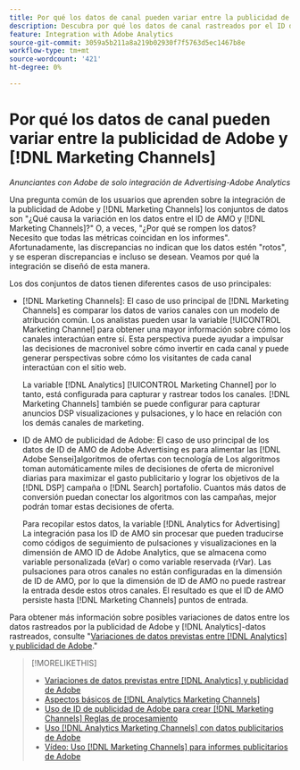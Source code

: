 ```yaml
---
title: Por qué los datos de canal pueden variar entre la publicidad de Adobe y [!DNL Marketing Channels]
description: Descubra por qué los datos de canal rastreados por el ID de AMO pueden variar de los datos de canal rastreados por [!DNL Analytics Marketing Channels].
feature: Integration with Adobe Analytics
source-git-commit: 3059a5b211a8a219b02930f7f5763d5ec1467b8e
workflow-type: tm+mt
source-wordcount: '421'
ht-degree: 0%

---
```


# Por qué los datos de canal pueden variar entre la publicidad de Adobe y [!DNL Marketing Channels]

*Anunciantes con Adobe de solo integración de Advertising-Adobe Analytics*

Una pregunta común de los usuarios que aprenden sobre la integración de la publicidad de Adobe y [!DNL Marketing Channels] los conjuntos de datos son &quot;¿Qué causa la variación en los datos entre el ID de AMO y [!DNL Marketing Channels]?&quot; O, a veces, &quot;¿Por qué se rompen los datos? Necesito que todas las métricas coincidan en los informes&quot;. Afortunadamente, las discrepancias no indican que los datos estén &quot;rotos&quot;, y se esperan discrepancias e incluso se desean. Veamos por qué la integración se diseñó de esta manera.

Los dos conjuntos de datos tienen diferentes casos de uso principales:

* [!DNL Marketing Channels]: El caso de uso principal de [!DNL Marketing Channels] es comparar los datos de varios canales con un modelo de atribución común. Los analistas pueden usar la variable [!UICONTROL Marketing Channel] para obtener una mayor información sobre cómo los canales interactúan entre sí. Esta perspectiva puede ayudar a impulsar las decisiones de macronivel sobre cómo invertir en cada canal y puede generar perspectivas sobre cómo los visitantes de cada canal interactúan con el sitio web.

   La variable [!DNL Analytics] [!UICONTROL Marketing Channel] por lo tanto, está configurada para capturar y rastrear todos los canales. [!DNL Marketing Channels] también se puede configurar para capturar anuncios DSP visualizaciones y pulsaciones, y lo hace en relación con los demás canales de marketing.

* ID de AMO de publicidad de Adobe: El caso de uso principal de los datos de ID de AMO de Adobe Advertising es para alimentar las [!DNL Adobe Sensei]algoritmos de ofertas con tecnología de Los algoritmos toman automáticamente miles de decisiones de oferta de micronivel diarias para maximizar el gasto publicitario y lograr los objetivos de la [!DNL DSP] campaña o [!DNL Search] portafolio. Cuantos más datos de conversión puedan conectar los algoritmos con las campañas, mejor podrán tomar estas decisiones de oferta.

   Para recopilar estos datos, la variable [!DNL Analytics for Advertising] La integración pasa los ID de AMO sin procesar que pueden traducirse como códigos de seguimiento de pulsaciones y visualizaciones en la dimensión de AMO ID de Adobe Analytics, que se almacena como variable personalizada (eVar) o como variable reservada (rVar). Las pulsaciones para otros canales no están configuradas en la dimensión de ID de AMO, por lo que la dimensión de ID de AMO no puede rastrear la entrada desde estos otros canales. El resultado es que el ID de AMO persiste hasta [!DNL Marketing Channels] puntos de entrada.

Para obtener más información sobre posibles variaciones de datos entre los datos rastreados por la publicidad de Adobe y [!DNL Analytics]-datos rastreados, consulte &quot;[Variaciones de datos previstas entre [!DNL Analytics] y publicidad de Adobe](../data-variances.md).&quot;

>[!MORELIKETHIS]
>
>* [Variaciones de datos previstas entre [!DNL Analytics] y publicidad de Adobe](/help/integrations/analytics/data-variances.md)
>* [Aspectos básicos de [!DNL Analytics Marketing Channels]](mc-overview.md)
>* [Uso de ID de publicidad de Adobe para crear [!DNL Marketing Channels] Reglas de procesamiento](mc-ids.md)
>* [Uso [!DNL Analytics Marketing Channels] con datos publicitarios de Adobe](mc-ac-data.md)
>* [Vídeo: Uso [!DNL Marketing Channels] para informes publicitarios de Adobe](https://experienceleague.adobe.com/docs/advertising-cloud-learn/tutorials/analytics/analytics-reporting-a4adc.html)

